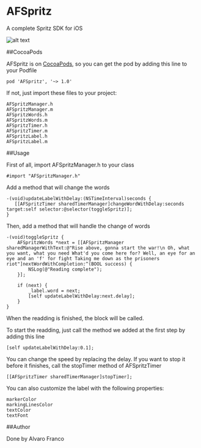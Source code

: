 AFSpritz
=======================

A complete Spritz SDK for iOS

![alt text](https://raw.github.com/AlvaroFranco/AFSpritz/master/example.gif "Example")

##CocoaPods

AFSpritz is on [CocoaPods](http://cocoapods.org), so you can get the pod by adding this line to your Podfile

    pod 'AFSpritz', '~> 1.0'

If not, just import these files to your project:

    AFSpritzManager.h
    AFSpritzManager.m
    AFSpritzWords.h
    AFSpritzWords.m
    AFSpritzTimer.h
    AFSpritzTimer.m
    AFSpritzLabel.h
    AFSpritzLabel.m

##Usage

First of all, import AFSpritzManager.h to your class

    #import "AFSpritzManager.h"

Add a method that will change the words

    -(void)updateLabelWithDelay:(NSTimeInterval)seconds {
       [[AFSpritzTimer sharedTimerManager]changeWordWithDelay:seconds target:self selector:@selector(toggleSpritz)];
    }


Then, add a method that will handle the change of words

    -(void)toggleSpritz {
        AFSpritzWords *next = [[AFSpritzManager sharedManagerWithText:@"Rise above, gonna start the war!\n Oh, what you want, what you need What'd you come here for? Well, an eye for an eye and an 'f' for fight Taking me down as the prisoners riot"]nextWordWithCompletion:^(BOOL success) {
            NSLog(@"Reading complete");
        }];

        if (next) {
            _label.word = next;
            [self updateLabelWithDelay:next.delay];
        }
    }

When the readding is finished, the block will be called.

To start the readding, just call the method we added at the first step by adding this line

    [self updateLabelWithDelay:0.1];

You can change the speed by replacing the delay.
If you want to stop it before it finishes, call the stopTimer method of AFSpritzTimer

    [[AFSpritzTimer sharedTimerManager]stopTimer];

You can also customize the label with the following properties:

    markerColor
    markingLinesColor
    textColor
    textFont

##Author

Done by Alvaro Franco